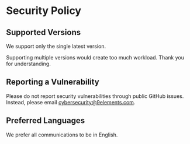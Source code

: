 # Security Policy

## Supported Versions

We support only the single latest version.

Supporting multiple versions would create too much workload. Thank you for understanding.


## Reporting a Vulnerability

Please do not report security vulnerabilities through public GitHub issues. Instead, please email [cybersecurity@9elements.com](mailto:cybersecurity@9elements.com?subject=firmware%2Daction%3A%20vulnerability%20report).


## Preferred Languages

We prefer all communications to be in English.


